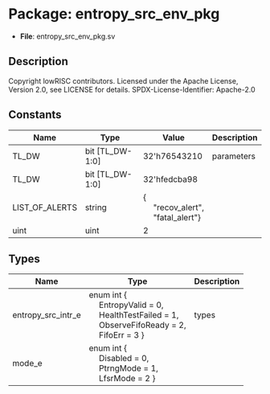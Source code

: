 # Package: entropy_src_env_pkg

- **File**: entropy_src_env_pkg.sv
## Description

Copyright lowRISC contributors.
 Licensed under the Apache License, Version 2.0, see LICENSE for details.
 SPDX-License-Identifier: Apache-2.0
 

## Constants

| Name           | Type            | Value                                                                                                 | Description |
| -------------- | --------------- | ----------------------------------------------------------------------------------------------------- | ----------- |
| TL_DW          | bit [TL_DW-1:0] | 32'h76543210                                                                                          | parameters  |
| TL_DW          | bit [TL_DW-1:0] | 32'hfedcba98                                                                                          |             |
| LIST_OF_ALERTS | string          | {<br><span style="padding-left:20px">"recov_alert",<br><span style="padding-left:20px">"fatal_alert"} |             |
| uint           | uint            | 2                                                                                                     |             |
## Types

| Name               | Type                                                                                                                                                                                                                                                                  | Description |
| ------------------ | --------------------------------------------------------------------------------------------------------------------------------------------------------------------------------------------------------------------------------------------------------------------- | ----------- |
| entropy_src_intr_e | enum int {<br><span style="padding-left:20px">     EntropyValid     = 0,<br><span style="padding-left:20px">     HealthTestFailed = 1,<br><span style="padding-left:20px">     ObserveFifoReady = 2,<br><span style="padding-left:20px">     FifoErr          = 3   } | types       |
| mode_e             | enum int {<br><span style="padding-left:20px">     Disabled  = 0,<br><span style="padding-left:20px">     PtrngMode = 1,<br><span style="padding-left:20px">     LfsrMode  = 2   }                                                                                    |             |
